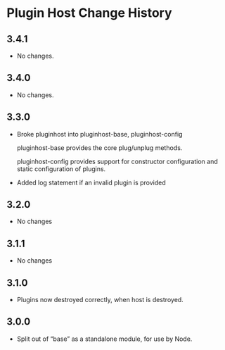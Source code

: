 Plugin Host Change History
==========================

3.4.1
-----

-   No changes.

3.4.0
-----

-   No changes.

3.3.0
-----

-   Broke pluginhost into pluginhost-base, pluginhost-config

    pluginhost-base provides the core plug/unplug methods.

    pluginhost-config provides support for constructor configuration and static configuration of plugins.

-   Added log statement if an invalid plugin is provided

3.2.0
-----

-   No changes

3.1.1
-----

-   No changes

3.1.0
-----

-   Plugins now destroyed correctly, when host is destroyed.

3.0.0
-----

-   Split out of “base” as a standalone module, for use by Node.
